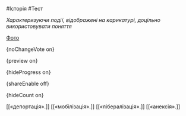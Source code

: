 #Історія #Тест

*Характеризуючи події, відображені на карикатурі, доцільно використовувати поняття*

[Фото](https://zno.osvita.ua//doc/images/znotest/93/9389/23.jpg)

{noChangeVote on}

{preview on}

{hideProgress on}

{shareEnable off}

{hideCount on}

[[«депортація».]]
[[«мобілізація».]]
[[«лібералізація».]]
[[«анексія».]]
